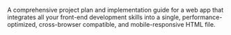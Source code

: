 A comprehensive project plan and implementation guide for a web app that integrates all your front-end development skills into a single, performance-optimized, cross-browser compatible, and mobile-responsive HTML file.
